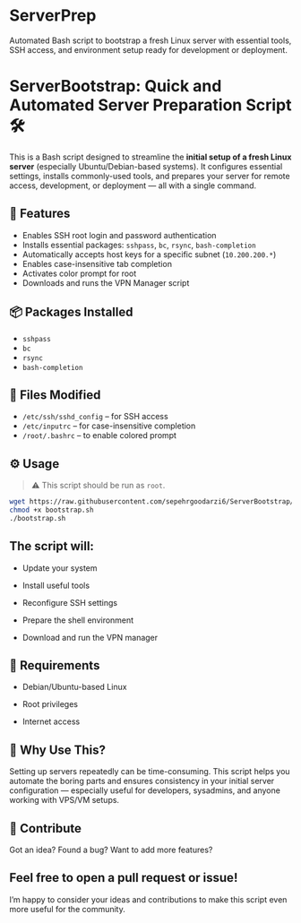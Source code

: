 # ServerPrep
Automated Bash script to bootstrap a fresh Linux server with essential tools, SSH access, and environment setup ready for development or deployment.

# ServerBootstrap: Quick and Automated Server Preparation Script 🛠️

This is a Bash script designed to streamline the **initial setup of a fresh Linux server** (especially Ubuntu/Debian-based systems). It configures essential settings, installs commonly-used tools, and prepares your server for remote access, development, or deployment — all with a single command.

## 🚀 Features

- Enables SSH root login and password authentication
- Installs essential packages: `sshpass`, `bc`, `rsync`, `bash-completion`
- Automatically accepts host keys for a specific subnet (`10.200.200.*`)
- Enables case-insensitive tab completion
- Activates color prompt for root
- Downloads and runs the VPN Manager script

## 📦 Packages Installed

- `sshpass`
- `bc`
- `rsync`
- `bash-completion`

## 📁 Files Modified

- `/etc/ssh/sshd_config` – for SSH access
- `/etc/inputrc` – for case-insensitive completion
- `/root/.bashrc` – to enable colored prompt

## ⚙️ Usage

> ⚠️ This script should be run as `root`.

```bash
wget https://raw.githubusercontent.com/sepehrgoodarzi6/ServerBootstrap/main/bootstrap.sh
chmod +x bootstrap.sh
./bootstrap.sh
```

## The script will:

- Update your system

- Install useful tools

- Reconfigure SSH settings

- Prepare the shell environment

- Download and run the VPN manager

## 📌 Requirements
- Debian/Ubuntu-based Linux

- Root privileges

- Internet access

## 🧠 Why Use This?
Setting up servers repeatedly can be time-consuming. This script helps you automate the boring parts and ensures consistency in your initial server configuration — especially useful for developers, sysadmins, and anyone working with VPS/VM setups.

## 🤝 Contribute
Got an idea? Found a bug? Want to add more features?

## Feel free to open a pull request or issue!
I’m happy to consider your ideas and contributions to make this script even more useful for the community.


